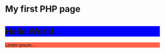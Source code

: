 
<!DOCTYPE html>
<html>
<body>

<h1>My first PHP page</h1>
<h1 style="background-color:Blue;">Hello World</h1>
<p style="background-color:Tomato;">Lorem ipsum...</p>

<?php
echo "Hello World!";
?>

</body>
</html>
